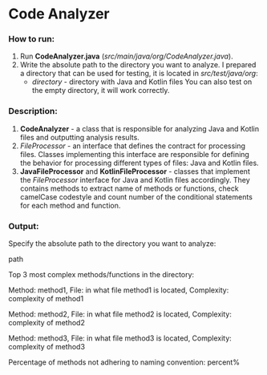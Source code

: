 # Code Analyzer
### How to run:
1) Run **CodeAnalyzer.java** (*src/main/java/org/CodeAnalyzer.java*).
2) Write the absolute path to the directory you want to analyze.
   I prepared a directory that can be used for testing, it is located in *src/test/java/org*:
   - *directory* - directory with Java and Kotlin files 
   You can also test on the empty directory, it will work correctly.
### Description:
1) **CodeAnalyzer** - a class that is responsible for analyzing Java and Kotlin files and outputting analysis results.
2) *FileProcessor* - an interface that defines the contract for processing files. Classes implementing this interface are responsible for defining the behavior for processing different types of files: Java and Kotlin files.
3) **JavaFileProcessor** and **KotlinFileProcessor** - classes that implement the *FileProcessor* interface for Java and Kotlin files accordingly. They contains methods to extract name of methods or functions, check camelCase codestyle and count number of the conditional statements for each method and function.
### Output:
Specify the absolute path to the directory you want to analyze:

path

Top 3 most complex methods/functions in the directory:


Method: method1, File: in what file method1 is located, Complexity: complexity of method1

Method: method2, File:  in what file method2 is located, Complexity: complexity of method2

Method: method3, File:  in what file method3 is located, Complexity: complexity of method3


Percentage of methods not adhering to naming convention: percent%
